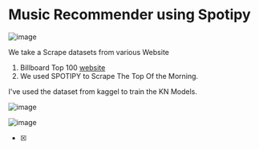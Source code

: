 
# Music Recommender using Spotipy

![image](https://user-images.githubusercontent.com/81169091/119808387-5c94ab00-bee4-11eb-9347-e4cbd69fe313.png)

We take a Scrape datasets from various Website

  1. Billboard Top 100 [website](https://www.billboard.com/charts/hot-100)
  2. We used SPOTIPY to Scrape The Top Of the Morning.
 
I've used the dataset from kaggel to train the KN Models.

![image](https://user-images.githubusercontent.com/81169091/117877684-24b32400-b2a5-11eb-8831-5583f5c66daa.png)





![image](https://user-images.githubusercontent.com/81169091/117932909-3fb38180-b301-11eb-8ebe-14e554929068.png)


- [X] 
